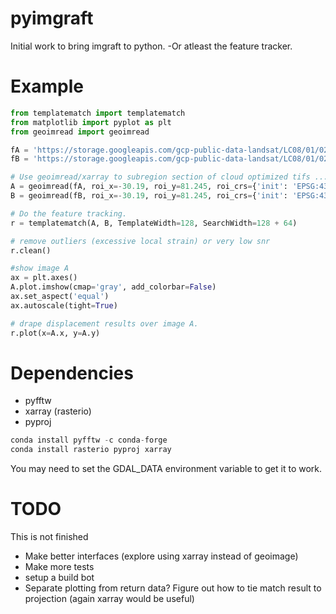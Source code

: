 pyimgraft
======

Initial work to bring imgraft to python. -Or atleast the feature tracker.






Example
==========


```python
from templatematch import templatematch
from matplotlib import pyplot as plt
from geoimread import geoimread

fA = 'https://storage.googleapis.com/gcp-public-data-landsat/LC08/01/023/001/LC08_L1TP_023001_20150708_20170407_01_T1/LC08_L1TP_023001_20150708_20170407_01_T1_B8.TIF'
fB = 'https://storage.googleapis.com/gcp-public-data-landsat/LC08/01/023/001/LC08_L1TP_023001_20160710_20170323_01_T1/LC08_L1TP_023001_20160710_20170323_01_T1_B8.TIF'

# Use geoimread/xarray to subregion section of cloud optimized tifs ... 
A = geoimread(fA, roi_x=-30.19, roi_y=81.245, roi_crs={'init': 'EPSG:4326'}, buffer=20000)
B = geoimread(fB, roi_x=-30.19, roi_y=81.245, roi_crs={'init': 'EPSG:4326'}, buffer=20000)

# Do the feature tracking. 
r = templatematch(A, B, TemplateWidth=128, SearchWidth=128 + 64)

# remove outliers (excessive local strain) or very low snr
r.clean()

#show image A
ax = plt.axes()
A.plot.imshow(cmap='gray', add_colorbar=False)
ax.set_aspect('equal')
ax.autoscale(tight=True)

# drape displacement results over image A. 
r.plot(x=A.x, y=A.y)  


```


Dependencies
==============
* pyfftw
* xarray (rasterio)
* pyproj

```python
conda install pyfftw -c conda-forge
conda install rasterio pyproj xarray
```
You may need to set the GDAL_DATA environment variable to get it to work.

TODO
=======
This is not finished

* Make better interfaces (explore using xarray instead of geoimage)
* Make more tests
* setup a build bot 
* Separate plotting from return data? Figure out how to tie match result to projection (again xarray would be useful)

